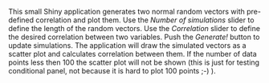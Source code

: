 This small Shiny application generates two normal random vectors with pre-defined correlation and plot them. 
Use the *Number of simulations* slider to define the length of the random vectors. Use the *Correlation*  slider to define the desired correlation between two variables. Push the *Generate!* button to update simulations. The application will draw the simulated vectors as a scatter plot and calculates correlation between them. If the number of data points less then 100 the scatter plot will not be shown (this is just for testing conditional panel, not because it is hard to plot 100 points ;-) ).